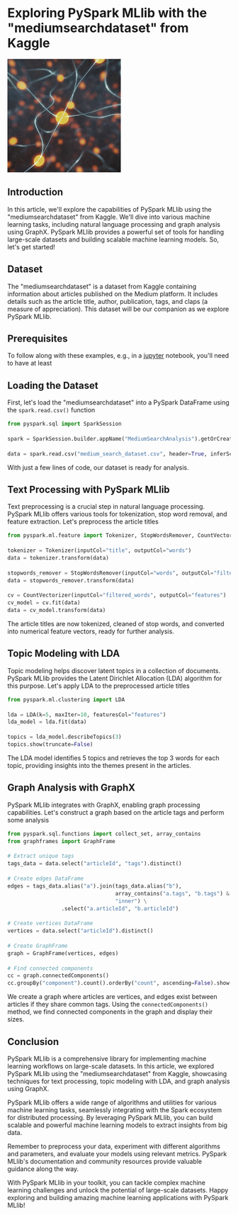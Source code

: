 # Exploring PySpark MLlib with the "mediumsearchdataset" from Kaggle
![](</assets/images/pyspark-mlib-sm.png>)

## Introduction
In this article, we'll explore the capabilities of PySpark MLlib using the "mediumsearchdataset" from Kaggle. We'll dive into various machine learning tasks, including natural language processing and graph analysis using GraphX. PySpark MLlib provides a powerful set of tools for handling large-scale datasets and building scalable machine learning models. So, let's get started!

## Dataset
The "mediumsearchdataset" is a dataset from Kaggle containing information about articles published on the Medium platform. It includes details such as the article title, author, publication, tags, and claps (a measure of appreciation). This dataset will be our companion as we explore PySpark MLlib.

## Prerequisites
To follow along with these examples, e.g., in a [jupyter](https://jupyterlab.readthedocs.io/en/stable/getting_started/installation.html) notebook, you'll need to have at least 

## Loading the Dataset
First, let's load the "mediumsearchdataset" into a PySpark DataFrame using the `spark.read.csv()` function

```python
from pyspark.sql import SparkSession

spark = SparkSession.builder.appName("MediumSearchAnalysis").getOrCreate()

data = spark.read.csv("medium_search_dataset.csv", header=True, inferSchema=True)
```

With just a few lines of code, our dataset is ready for analysis.

## Text Processing with PySpark MLlib
Text preprocessing is a crucial step in natural language processing. PySpark MLlib offers various tools for tokenization, stop word removal, and feature extraction. Let's preprocess the article titles

```python
from pyspark.ml.feature import Tokenizer, StopWordsRemover, CountVectorizer

tokenizer = Tokenizer(inputCol="title", outputCol="words")
data = tokenizer.transform(data)

stopwords_remover = StopWordsRemover(inputCol="words", outputCol="filtered_words")
data = stopwords_remover.transform(data)

cv = CountVectorizer(inputCol="filtered_words", outputCol="features")
cv_model = cv.fit(data)
data = cv_model.transform(data)
```

The article titles are now tokenized, cleaned of stop words, and converted into numerical feature vectors, ready for further analysis.

## Topic Modeling with LDA
Topic modeling helps discover latent topics in a collection of documents. PySpark MLlib provides the Latent Dirichlet Allocation (LDA) algorithm for this purpose. Let's apply LDA to the preprocessed article titles

```python
from pyspark.ml.clustering import LDA

lda = LDA(k=5, maxIter=10, featuresCol="features")
lda_model = lda.fit(data)

topics = lda_model.describeTopics(3)
topics.show(truncate=False)
```

The LDA model identifies 5 topics and retrieves the top 3 words for each topic, providing insights into the themes present in the articles.

## Graph Analysis with GraphX
PySpark MLlib integrates with GraphX, enabling graph processing capabilities. Let's construct a graph based on the article tags and perform some analysis

```python
from pyspark.sql.functions import collect_set, array_contains
from graphframes import GraphFrame

# Extract unique tags
tags_data = data.select("articleId", "tags").distinct()

# Create edges DataFrame
edges = tags_data.alias("a").join(tags_data.alias("b"), 
                                  array_contains("a.tags", "b.tags") & ("a.articleId" < "b.articleId"), 
                                  "inner") \
                 .select("a.articleId", "b.articleId")

# Create vertices DataFrame
vertices = data.select("articleId").distinct()

# Create GraphFrame
graph = GraphFrame(vertices, edges)

# Find connected components
cc = graph.connectedComponents()
cc.groupBy("component").count().orderBy("count", ascending=False).show()
```

We create a graph where articles are vertices, and edges exist between articles if they share common tags. Using the `connectedComponents()` method, we find connected components in the graph and display their sizes.

## Conclusion
PySpark MLlib is a comprehensive library for implementing machine learning workflows on large-scale datasets. In this article, we explored PySpark MLlib using the "mediumsearchdataset" from Kaggle, showcasing techniques for text processing, topic modeling with LDA, and graph analysis using GraphX.

PySpark MLlib offers a wide range of algorithms and utilities for various machine learning tasks, seamlessly integrating with the Spark ecosystem for distributed processing. By leveraging PySpark MLlib, you can build scalable and powerful machine learning models to extract insights from big data.

Remember to preprocess your data, experiment with different algorithms and parameters, and evaluate your models using relevant metrics. PySpark MLlib's documentation and community resources provide valuable guidance along the way.

With PySpark MLlib in your toolkit, you can tackle complex machine learning challenges and unlock the potential of large-scale datasets. Happy exploring and building amazing machine learning applications with PySpark MLlib!